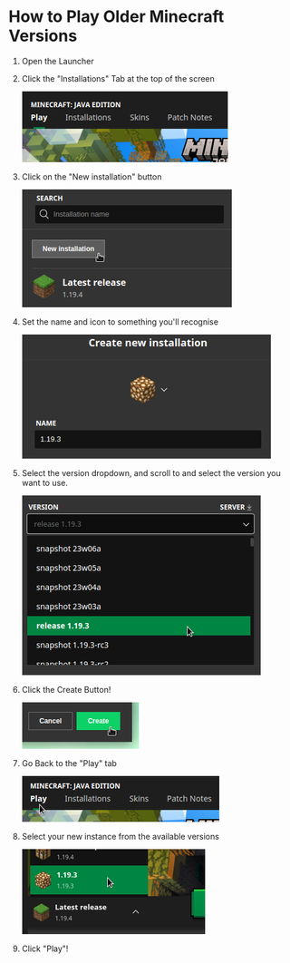 # How to Play Older Minecraft Versions

1. Open the Launcher

1. Click the "Installations" Tab at the top of the screen

    ![The Installations tab](/src/mc-launcher-tabs.png)

1. Click on the "New installation" button

    ![The New Installation Button](/src/mc-new-installation-button.png)

1. Set the name and icon to something you'll recognise

    ![Setting the Name and Icon](/src/mc-instance-create-inital-steps.png)

1. Select the version dropdown, and scroll to and select the version you want to use.

    ![Selecting a version](/src/mc-instance-create-version-select.png)

1. Click the Create Button!

    ![Finish Installation](/src/mc-instance-create-finish.png)

1. Go Back to the "Play" tab

    ![Selecting the Play Tab](/src/mc-instance-play-tab.png)

1. Select your new instance from the available versions

    ![Selecting your new instance in the bottom left](/src/mc-instance-select.png)

1. Click "Play"!